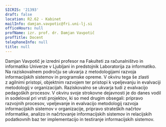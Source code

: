 ```yaml
---
SICRIS: '21393'
draft: false
location: R2.62 - Kabinet
mailInfo: damjan.vavpotic@fri.uni-lj.si
officeHours: null
profName: izr. prof. dr. Damjan Vavpotič
profTitle: Docent
telephoneInfo: null
title: null
---
```



Damjan Vavpotič je izredni profesor na Fakulteti za računalništvo in informatiko Univerze v Ljubljani in predstojnik Laboratorija za informatiko. Na raziskovalnem področju se ukvarja z metodologijami razvoja informacijskih sistemov in programske opreme. V okviru tega še zlasti z agilnimi pristopi, objektnim razvojem ter pristopi k vpeljevanju in evalvaciji metodologij v organizacijah. Raziskovalno se ukvarja tudi z evalvacijo pedagoških procesov. V okviru svoje strokovne dejavnosti je do danes vodil in sodeloval pri vrsti projektov, ki so med drugim obsegali: pripravo razvojnih procesov, vpeljevanje in evalvacijo metodologij razvoja informacijskih sistemov v organizacije, pripravo strateških načrtov informatike, analizo in načrtovanje informacijskih sistemov in relacijskih podatkovnih baz ter implementacijo in testiranje informacijskih sistemov.